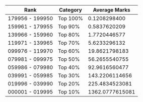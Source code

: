 | Rank | Category | Average Marks |
|------|----------|---------------|
| 179956 - 199950 | Top 100% | 0.1208298400 |
| 159961 - 179955 | Top 90% | 0.5837620209 |
| 139966 - 159960 | Top 80% | 1.7720446577 |
| 119971 - 139965 | Top 70% | 5.6233296132 |
| 099976 - 119970 | Top 60% | 19.8621798183 |
| 079981 - 099975 | Top 50% | 56.2655540755 |
| 059986 - 079980 | Top 40% | 92.9616560477 |
| 039991 - 059985 | Top 30% | 143.2206114656 |
| 019996 - 039990 | Top 20% | 225.4834523081 |
| 000001 - 019995 | Top 10% | 1362.0777615081 |
